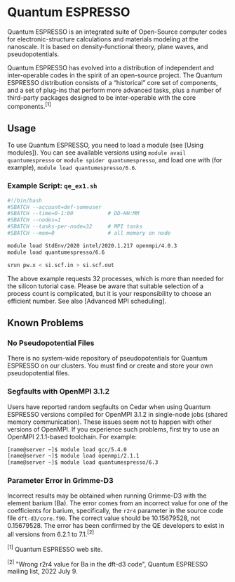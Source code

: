 # Quantum ESPRESSO

Quantum ESPRESSO is an integrated suite of Open-Source computer codes for electronic-structure calculations and materials modeling at the nanoscale. It is based on density-functional theory, plane waves, and pseudopotentials.

Quantum ESPRESSO has evolved into a distribution of independent and inter-operable codes in the spirit of an open-source project. The Quantum ESPRESSO distribution consists of a “historical” core set of components, and a set of plug-ins that perform more advanced tasks, plus a number of third-party packages designed to be inter-operable with the core components.<sup>[1]</sup>


## Usage

To use Quantum ESPRESSO, you need to load a module (see [Using modules]). You can see available versions using `module avail quantumespresso` or `module spider quantumespresso`, and load one with (for example), `module load quantumespresso/6.6`.

### Example Script: `qe_ex1.sh`

```bash
#!/bin/bash
#SBATCH --account=def-someuser
#SBATCH --time=0-1:00           # DD-HH:MM
#SBATCH --nodes=1
#SBATCH --tasks-per-node=32     # MPI tasks
#SBATCH --mem=0                 # all memory on node

module load StdEnv/2020 intel/2020.1.217 openmpi/4.0.3
module load quantumespresso/6.6

srun pw.x < si.scf.in > si.scf.out
```

The above example requests 32 processes, which is more than needed for the silicon tutorial case. Please be aware that suitable selection of a process count is complicated, but it is your responsibility to choose an efficient number. See also [Advanced MPI scheduling].


## Known Problems

### No Pseudopotential Files

There is no system-wide repository of pseudopotentials for Quantum ESPRESSO on our clusters. You must find or create and store your own pseudopotential files.

### Segfaults with OpenMPI 3.1.2

Users have reported random segfaults on Cedar when using Quantum ESPRESSO versions compiled for OpenMPI 3.1.2 in single-node jobs (shared memory communication). These issues seem not to happen with other versions of OpenMPI. If you experience such problems, first try to use an OpenMPI 2.1.1-based toolchain. For example:

```bash
[name@server ~]$ module load gcc/5.4.0
[name@server ~]$ module load openmpi/2.1.1
[name@server ~]$ module load quantumespresso/6.3
```

### Parameter Error in Grimme-D3

Incorrect results may be obtained when running Grimme-D3 with the element barium (Ba). The error comes from an incorrect value for one of the coefficients for barium, specifically, the `r2r4` parameter in the source code file `dft-d3/core.f90`. The correct value should be 10.15679528, not 0.15679528. The error has been confirmed by the QE developers to exist in all versions from 6.2.1 to 7.1.<sup>[2]</sup>


<sup>[1]</sup> Quantum ESPRESSO web site.

<sup>[2]</sup> "Wrong r2r4 value for Ba in the dft-d3 code", Quantum ESPRESSO mailing list, 2022 July 9.

